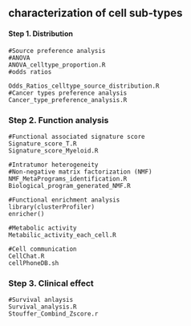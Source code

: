 ## characterization of cell sub-types

#### Step 1. Distribution
    #Source preference analysis
    #ANOVA
    ANOVA_celltype_proportion.R
    #odds ratios
    
    Odds_Ratios_celltype_source_distribution.R
    #Cancer types preference analysis
    Cancer_type_preference_analysis.R

### Step 2. Function analysis
    #Functional associated signature score
    Signature_score_T.R
    Signature_score_Myeloid.R
    
    #Intratumor heterogeneity
    #Non-negative matrix factorization (NMF)
    NMF_MetaPrograms_identification.R
    Biological_program_generated_NMF.R
    
    #Functional enrichment analysis
    library(clusterProfiler)
    enricher()
    
    #Metabolic activity
    Metabilic_activity_each_cell.R
    
    #Cell communication
    CellChat.R
    cellPhoneDB.sh


### Step 3. Clinical effect
    #Survival anlaysis
    Survival_analysis.R
    Stouffer_Combind_Zscore.r
